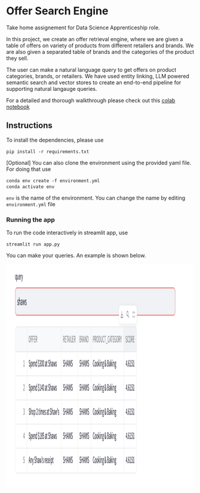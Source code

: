 # Offer Search Engine
Take home assignement for Data Science Apprenticeship role.

In this project, we create an offer retrieval engine, where we are given a table of offers on variety of products from different retailers and brands. We are also given a separated table of brands and the categories of the product they sell. 

The user can make a natural language query to get offers on product categories, brands, or retailers. We have used entity linking, LLM powered semantic search and vector stores to create an end-to-end pipeline for supporting natural langauge queries. 

For a detailed and thorough walkthrough please check out this [colab notebook](https://colab.research.google.com/drive/1mPlrVPMt0RpHWzDGojipjX4D5ov0Y9rN?usp=sharing) 

## Instructions

To install the dependencies, please use

```
pip install -r requirements.txt
```

[Optional] You can also clone the environment using the provided yaml file. For doing that use

```
conda env create -f environment.yml
conda activate env
```

`env` is the name of the environment. You can change the name by editing `environment.yml` file

### Running the app

To run the code interactively in streamlit app, use

```
streamlit run app.py
```

You can make your queries. An example is shown below. 

<p float="left">
  <img src="https://github.com/gargsid/Offer-Search-Engine/blob/main/assets/app_screenshot.png" width="500" height="600" />
</p> 
